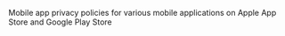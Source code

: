 Mobile app privacy policies for various mobile applications on Apple App Store and Google Play Store
